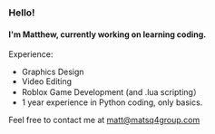 ### Hello!

#### I'm Matthew, currently working on learning coding.

Experience:
  - Graphics Design
  - Video Editing
  - Roblox Game Development (and .lua scripting）
  - 1 year experience in Python coding, only basics.

Feel free to contact me at matt@matsq4group.com
